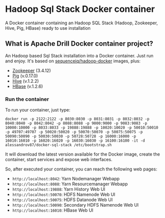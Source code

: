# Hadoop Sql Stack Docker container
A Docker container containing an Hadoop SQL Stack (Hadoop, Zookeeper, Hive, Pig, HBase) ready to use installation

## What is Apache Drill Docker container project?
An Hadoop based Sql Stack installation into a Docker container. Just run and enjoy.
It's based on [sequenceiq/hadoop-docker](https://github.com/sequenceiq/hadoop-docker) images, plus:
  - [Zookeeper](https://zookeeper.apache.org/) (3.4.12)
  - [Pig](https://pig.apache.org/) (v.0.17.0)
  - [Hive](https://hive.apache.org/) (v.1.2.2)
  - [HBase](https://hbase.apache.org/) (v.1.2.6)

### Run the container 

To run your container, just type:

`docker run -p 2122:2122 -p 8030:8030 -p 8031:8031 -p 8032:8032 -p 8040:8040 -p 8042:8042 -p 8088:8088 -p 9000:9000 -p 9083:9083 -p 10000:10000 -p 8033:8033 -p 19888:19888 -p 10020:10020 -p 50010:50010 -p 49707:49707 -p 50020:50020 -p 50070:50070 -p 50075:50075 -p 50090:50090 -p 50030:50030 -p 50728:50728 -p 16000:16000 -p 16010:16010 -p 16020:16020 -p 16030:16030 -p 16100:16100 -it -d alessandrov87/docker-sql-stack /etc/bootstrap.sh`

It will download the latest version available for the Docker image, create the container, start services and expose web interfaces.

So, after executed your container, you can reach the following web pages:
  - `http://localhost:8042`: Yarn Nodemanager Webapp
  - `http://localhost:8088`: Yarn Resourcemanager Webapp
  - `http://localhost:19888`: Yarn History Web UI
  - `http://localhost:50070`: HDFS Namenode Web UI
  - `http://localhost:50075`: HDFS Datanode Web UI
  - `http://localhost:50090`: Secondary HDFS Namenode Web UI
  - `http://localhost:16010`: HBase Web UI
